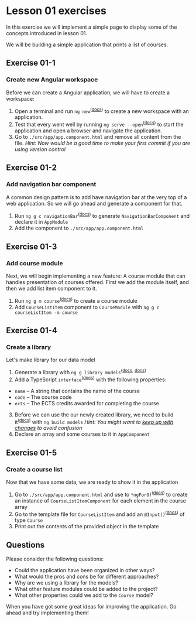 # Lesson 01 exercises
In this exercise we will implement a simple page to display some of the concepts introduced in lesson 01.

We will be building a simple application that prints a list of courses.

## Exercise 01-1
### Create new Angular workspace
Before we can create a Angular application, we will have to create a workspace:

1. Open a terminal and run `ng new`<sup>(<a href="https://angular.io/cli/new">docs</a>)</sup> to create a new workspace with an application.
2. Test that every went well by running `ng serve --open`<sup>(<a href="https://angular.io/cli/serve">docs</a>)</sup> to start the application and open a browser and navigate the application.
3. Go to `./src/app/app.component.html` and remove all content from the file. _Hint: Now would be a good time to make your first commit if you are using version control_

## Exercise 01-2
### Add navigation bar component
A common design pattern is to add have navigation bar at the very top of a web application. So we will go ahead and generate a component for that.

1. Run `ng g c navigationBar`<sup>(<a href="https://angular.io/cli/generate#component-command">docs</a>)</sup> to generate `NavigationBarComponent` and declare it in `AppModule`
2. Add the component to `./src/app/app.component.html`

## Exercise 01-3
### Add course module
Next, we will begin implementing a new feature: A course module that can handles presentation of courses offered. First we add the module itself, and then we add list item component to it.

1. Run `ng g m course`<sup>(<a href="https://angular.io/cli/generate#module-command">docs</a>)</sup> to create a course module
2. Add `CourseListItem` component to `CourseModule` with `ng g c courseListItem -m course`

## Exercise 01-4
### Create a library
Let's make library for our data model

1. Generate a library with `ng g library models`<sup>(<a href="https://angular.io/cli/generate#library-command">docs</a>, <a href="https://angular.io/guide/creating-libraries">docs</a>)</sup>
2. Add a TypeScript `interface`<sup>(<a href="https://www.typescriptlang.org/docs/handbook/2/everyday-types.html#interfaces">docs</a>)</sup> with the following properties:
  - `name` – A string that contains the name of the course
  - `code` – The course code
  - `ects` – The ECTS credits awarded for completing the course
3. Before we can use the our newly created library, we need to build it<sup>(<a href="https://angular.io/guide/creating-libraries#using-your-own-library-in-apps">docs</a>)</sup> with `ng build models` _Hint: You might want to <a href="https://angular.io/guide/creating-libraries#building-and-rebuilding-your-library">keep up with changes</a> to avoid confusion_
4. Declare an array and some courses to it in `AppComponent`

## Exercise 01-5
### Create a course list
Now that we have some data, we are ready to show it in the application

1. Go to `./src/app/app.component.html` and use to `*ngForOf`<sup>(<a href="https://angular.io/api/common/NgForOf">docs</a>)</sup> to create an instance of `CourseListItemComponent` for each element in the course array
2. Go to the template file for `CourseListItem` and add an `@Input()`<sup>(<a href="https://angular.io/api/core/Input">docs</a>)</sup> of type `Course`
3. Print out the contents of the provided object in the template

## Questions
Please consider the following questions:
- Could the application have been organized in other ways?
- What would the pros and cons be for different approaches?
- Why are we using a library for the models?
- What other feature modules could be added to the project?
- What other properties could we add to the `Course` model?

When you have got some great ideas for improving the application. Go ahead and try implementing them!